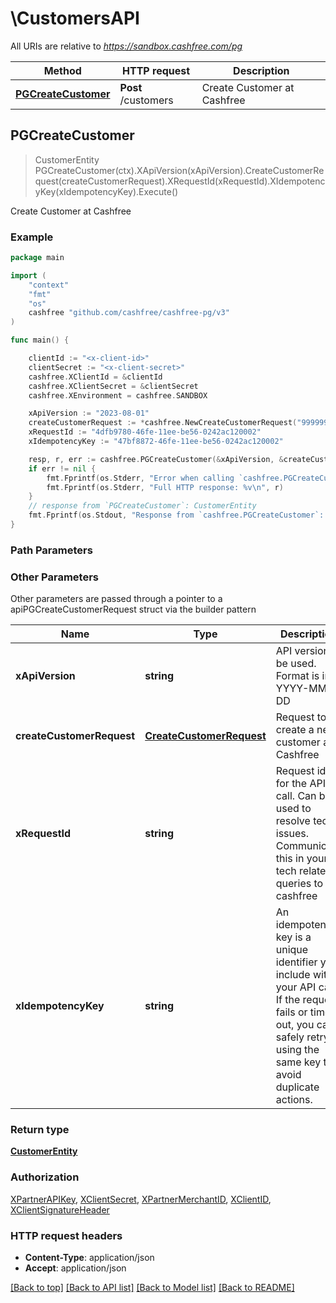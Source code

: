 # \CustomersAPI

All URIs are relative to *https://sandbox.cashfree.com/pg*

Method | HTTP request | Description
------------- | ------------- | -------------
[**PGCreateCustomer**](CustomersAPI.md#PGCreateCustomer) | **Post** /customers | Create Customer at Cashfree



## PGCreateCustomer

> CustomerEntity PGCreateCustomer(ctx).XApiVersion(xApiVersion).CreateCustomerRequest(createCustomerRequest).XRequestId(xRequestId).XIdempotencyKey(xIdempotencyKey).Execute()

Create Customer at Cashfree



### Example

```go
package main

import (
    "context"
    "fmt"
    "os"
    cashfree "github.com/cashfree/cashfree-pg/v3"
)

func main() {

    clientId := "<x-client-id>"
	clientSecret := "<x-client-secret>"
	cashfree.XClientId = &clientId
	cashfree.XClientSecret = &clientSecret
	cashfree.XEnvironment = cashfree.SANDBOX

    xApiVersion := "2023-08-01" 
    createCustomerRequest := *cashfree.NewCreateCustomerRequest("9999999999") 
    xRequestId := "4dfb9780-46fe-11ee-be56-0242ac120002" 
    xIdempotencyKey := "47bf8872-46fe-11ee-be56-0242ac120002" 

    resp, r, err := cashfree.PGCreateCustomer(&xApiVersion, &createCustomerRequest, &xRequestId, &xIdempotencyKey, nil)
    if err != nil {
        fmt.Fprintf(os.Stderr, "Error when calling `cashfree.PGCreateCustomer``: %v\n", err)
        fmt.Fprintf(os.Stderr, "Full HTTP response: %v\n", r)
    }
    // response from `PGCreateCustomer`: CustomerEntity
    fmt.Fprintf(os.Stdout, "Response from `cashfree.PGCreateCustomer`: %v\n", resp)
}
```

### Path Parameters



### Other Parameters

Other parameters are passed through a pointer to a apiPGCreateCustomerRequest struct via the builder pattern


Name | Type | Description  | Notes
------------- | ------------- | ------------- | -------------
 **xApiVersion** | **string** | API version to be used. Format is in YYYY-MM-DD | [default to &quot;2023-08-01&quot;]
 **createCustomerRequest** | [**CreateCustomerRequest**](CreateCustomerRequest.md) | Request to create a new customer at Cashfree | 
 **xRequestId** | **string** | Request id for the API call. Can be used to resolve tech issues. Communicate this in your tech related queries to cashfree | 
 **xIdempotencyKey** | **string** | An idempotency key is a unique identifier you include with your API call. If the request fails or times out, you can safely retry it using the same key to avoid duplicate actions.   | 

### Return type

[**CustomerEntity**](CustomerEntity.md)

### Authorization

[XPartnerAPIKey](../README.md#XPartnerAPIKey), [XClientSecret](../README.md#XClientSecret), [XPartnerMerchantID](../README.md#XPartnerMerchantID), [XClientID](../README.md#XClientID), [XClientSignatureHeader](../README.md#XClientSignatureHeader)

### HTTP request headers

- **Content-Type**: application/json
- **Accept**: application/json

[[Back to top]](#) [[Back to API list]](../README.md#documentation-for-api-endpoints)
[[Back to Model list]](../README.md#documentation-for-models)
[[Back to README]](../README.md)

